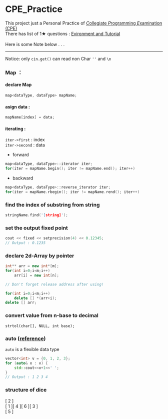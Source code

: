 # CPE_Practice

This project just a Personal Practice of [*C*ollegiate *P*rogramming *E*xamination (CPE)](https://cpe.cse.nsysu.edu.tw/)<br>
There has list of 1★ questions : [Evironment and Tutorial](https://cpe.cse.nsysu.edu.tw/environment.php)<br>
<br>
Here is some Note below . . .

---


Notice: only `cin.get()` can read non Char `''` and `\n` <br>

### Map ：
#### declare Map
```cpp
map<dataType, dataType> mapName;
```
#### asign data : 
```cpp
mapName[index] = data;
```
#### iterating :
`iter->first` : index <br>
`iter->second` : data <br>
- forward
```cpp
map<dataType, dataType>::iterator iter;
for(iter = mapName.begin(); iter != mapName.end(); iter++)
```
- backward
```cpp
map<dataType, dataType>::reverse_iterator iter;
for(iter = mapName.rbegin(); iter != mapName.rend(); iter++)
```

### find the index of substring from string
```cpp
stringName.find('[string]');
```

### set the output fixed point
```cpp
cout << fixed << setprecision(4) << 0.12345;
// Output : 0.1235
```

### declare 2d-Array by pointer
```cpp
int** arr = new int*[m];
for(int i=0;i<m;i++)
    arr[i] = new int[n];

// Don't forget release address after using!

for(int i=0;i<m;i++)
    delete [] *(arr+i);
delete [] arr;
```

### convert value from n-base to decimal
```cpp=
strtol(char[], NULL, int base);
```
### auto ([reference](https://blog.gtwang.org/programming/cpp-auto-variable-tutorial/))
`auto` is a flexible data type
```cpp
vector<int> v = {0, 1, 2, 3};
for (auto& x : v) {
    std::cout<<x+1<<' ';
}
// Output : 1 2 3 4
```

### structure of dice
[ 2 ]  
[ 1 ][ 4 ][ 6 ][ 3 ]  
[ 5 ]  